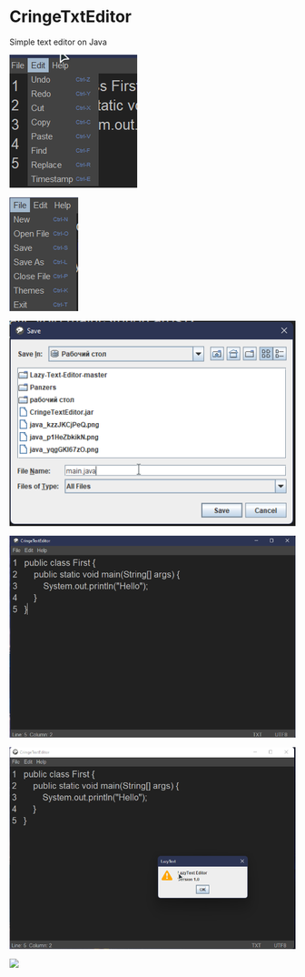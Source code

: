 # CringeTxtEditor
Simple text editor on Java

![](img/edit_menu.png)

![](img/file_menu.png)

![](img/save.png)

![](img/text.png)

![](img/version.png)

![](https://img.shields.io/tokei/lines/github/cppshizoidS/CringeTextEditor)

